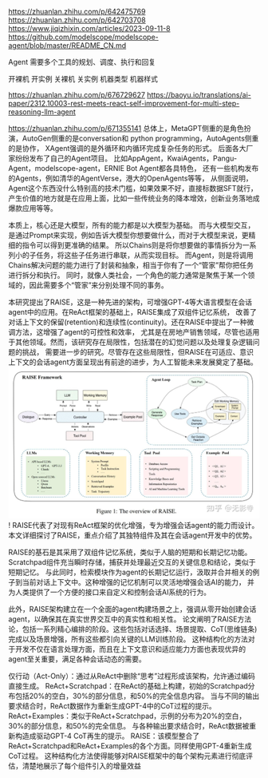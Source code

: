 https://zhuanlan.zhihu.com/p/642475769
https://zhuanlan.zhihu.com/p/642703708
https://www.jiqizhixin.com/articles/2023-09-11-8
https://github.com/modelscope/modelscope-agent/blob/master/README_CN.md

Agent 需要多个工具的规划、调度、执行和回复

开裸机 开实例 关裸机 关实例
机器类型 机器样式

https://zhuanlan.zhihu.com/p/676729627
https://baoyu.io/translations/ai-paper/2312.10003-rest-meets-react-self-improvement-for-multi-step-reasoning-llm-agent


https://zhuanlan.zhihu.com/p/671355141
总体上，MetaGPT侧重的是角色扮演，AutoGen侧重的是conversation和 python programming，AutoAgents侧重的是协作，
XAgent强调的是外循环和内循环完成复杂任务的形式。 后面各大厂家纷纷发布了自己的Agent项目。
比如AppAgent，KwaiAgents，Pangu-Agent，modelscope-agent，ERNIE Bot Agent都各具特色，
还有一些机构发布的Agents，例如清华的AgentVerse，港大的OpenAgents等等，
从侧面说明，Agent这个东西没什么特别高的技术门槛，如果效果不好，直接标数据SFT就行，
产生价值的地方就是在应用上面，比如一些传统业务的降本增效，创新业务落地成爆款应用等等。

本质上，核心还是大模型，所有的能力都是以大模型为基础。
而与大模型交互，是通过Prompt来实现，例如告诉大模型你想要做什么，而对于大模型来说，更精细的指令可以得到更准确的结果。 
所以Chains则是将你想要做的事情拆分为一系列小的子任务，将这些子任务进行串联，从而实现目标。
而Agent，则是将调用Chains解决问题的能力进行了封装和抽象，相当于你有了一个“管家”帮你把任务进行拆分和执行。
同时，就像人类社会，一个角色的能力通常是聚焦于某一个领域的，因此需要多个“管家”来分别处理不同的事务。



本研究提出了RAISE，这是一种先进的架构，可增强GPT-4等大语言模型在会话agent中的应用。在ReAct框架的基础上，RAISE集成了双组件记忆系统，
改善了对话上下文的保留(retention)和连续性(continuity)。还在RAISE中提出了一种微调方法，这增强了agent的可控性和效率，
尤其是在房地产销售领域，尽管也适用于其他领域。然而，该研究存在局限性，包括潜在的幻觉问题以及处理复杂逻辑问题的挑战，
需要进一步的研究。尽管存在这些局限性，但RAISE在可适应、意识上下文的会话agent方面呈现出有前途的进步，为人工智能未来发展奠定了基础。
![img.png](img.png)!
RAISE代表了对现有ReAct框架的优化增强，专为增强会话agent的能力而设计。本文详细探讨了RAISE，重点介绍了其独特组件及其在会话agent开发中的优势。

RAISE的基石是其采用了双组件记忆系统，类似于人脑的短期和长期记忆功能。Scratchpad组件充当瞬时存储，捕获并处理最近交互的关键信息和结论，类似于短期记忆。
与此同时，检索模块作为agent的长期记忆运行，汲取并合并相关的例子到当前对话上下文中。这种增强的记忆机制可以灵活地增强会话AI的能力，
并为人类提供了一个方便的接口来自定义和控制会话AI系统的行为。

此外，RAISE架构建立在一个全面的agent构建场景之上，强调从零开始创建会话agent，以确保其在真实世界交互中的真实性和相关性。
论文阐明了RAISE方法论，包括一系列精心编排的阶段。这些包括对话选择、场景提取、CoT(思维链条)完成以及场景增强，所有这些都引向关键的LLM训练阶段。
这种结构化的方法对于开发不仅在语言处理方面，而且在上下文意识和适应能力方面也表现优异的agent至关重要，满足各种会话动态的需要。

仅行动（Act-Only）：通过从ReAct中删除“思考”过程形成该架构，允许通过编码直接生成。
ReAct+Scratchpad：在ReAct的基础上构建，初始的Scratchpad分布包括20%的空白，30%的部分信息，和50%的完全信息内容。
当与不同的输出要求结合时，ReAct数据作为重新生成GPT-4中的CoT过程的提示。
ReAct+Examples：类似于ReAct+Scratchpad，示例的分布为20%的空白，30%的部分信息，和50%的完全信息。
与各种输出要求结合时，ReAct数据被重新构造成驱动GPT-4 CoT再生的提示。
RAISE：该模型整合了ReAct+Scratchpad和ReAct+Examples的各个方面。同样使用GPT-4重新生成CoT过程。
这种结构化方法使得能够对RAISE框架中的每个架构元素进行彻底评估，清楚地展示了每个组件引入的增量效益
